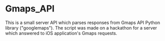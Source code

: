 # Gmaps_API
This is a small server API which parses responses from Gmaps API Python library ("googlemaps"). The script was made on a hackathon for a server which answered to iOS application's Gmaps requests.
